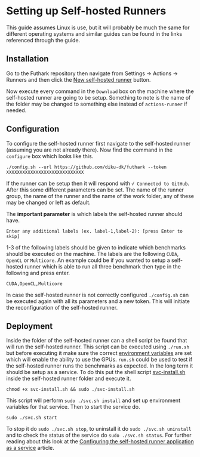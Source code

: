 # Setting up Self-hosted Runners
This guide assumes Linux is use, but it will probably be much the same for different operating systems and similar guides can be found in the links referenced through the guide.
## Installation
Go to the Futhark repository then navigate from Settings $\to$ Actions $\to$ Runners and then click the [New self-hosted runner](https://github.com/SelfHostedRunnerTest/futhark/settings/actions/runners/new) button.

Now execute every command in the `Download` box on the machine where the self-hosted runner are going to be setup. Something to note is the name of the folder may be changed to something else instead of `actions-runner` if needed.
## Configuration
To configure the self-hosted runner first navigate to the self-hosted runner (assuming you are not already there). Now find the command in the `configure` box which looks like this.
```
./config.sh --url https://github.com/diku-dk/futhark --token XXXXXXXXXXXXXXXXXXXXXXXXXXXXX
```
If the runner can be setup then it will respond with `√ Connected to GitHub`. After this some different parameters can be set. The name of the runner group, the name of the runner and the name of the work folder, any of these may be changed or left as default.

The **important parameter** is which labels the self-hosted runner should have.

```
Enter any additional labels (ex. label-1,label-2): [press Enter to skip]
```
1-3 of the following labels should be given to indicate which benchmarks should be executed on the machine. The labels are the following `CUDA`, `OpenCL` or `Multicore`. An example could be if you wanted to setup a self-hosted runner which is able to run all three benchmark then type in the following and press enter.
```
CUDA,OpenCL,Multicore
```
In case the self-hosted runner is not correctly configured `./config.sh` can be executed again with all its parameters and a new token. This will initiate the reconfiguration of the self-hosted runner.
## Deployment
Inside the folder of the self-hosted runner can a shell script be found that will run the self-hosted runner. This script can be executed using `./run.sh` but before executing it make sure the correct [environment variables](https://github.com/diku-dk/howto/blob/main/servers.md#environment-variables) are set which will enable the ability to use the GPUs. `run.sh` could be used to test if the self-hosted runner runs the benchmarks as expected. In the long term it should be setup as a service. To do this put the shell script [svc-install.sh](svc-install.sh) inside the self-hosted runner folder and execute it.
```
chmod +x svc-install.sh && sudo ./svc-install.sh
```
This script will perform `sudo ./svc.sh install` and set up environment variables for that service. Then to start the service do.
```
sudo ./svc.sh start
```
To stop it do `sudo ./svc.sh stop`, to uninstall it do `sudo ./svc.sh uninstall` and to check the status of the service do `sudo ./svc.sh status`. For further reading about this look at the [Configuring the self-hosted runner application as a service](https://docs.github.com/en/actions/hosting-your-own-runners/configuring-the-self-hosted-runner-application-as-a-service?platform=linux) article.


